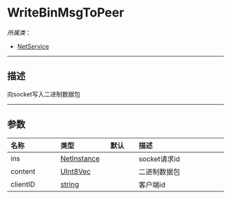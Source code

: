 # WriteBinMsgToPeer

*所属类*：
* [NetService](/Api/Classes/Service/NetService.md)
------------------------------------------------------------------------------------------
## 描述

向socket写入二进制数据包

------------------------------------------------------------------------------------------
## 参数

|<div style="width:100px">名称</div>|<div style="width:100px">类型</div>|<div style="width:50px">默认</div>|<div style="width:350px">描述</div>|
|:---|:---|:---|:---|
|ins|[NetInstance](/Api/DataType/NetInstance.md)||socket请求id|
|content|[UInt8Vec](/Api/DataType/UInt8Vec.md)||二进制数据包|
|clientID|[string](/Api/DataType/String.md)||客户端id|
